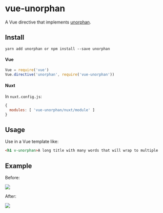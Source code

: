 # vue-unorphan

A Vue directive that implements [unorphan](https://github.com/rstacruz/unorphan).

## Install

`yarn add unorphan or npm install --save unorphan`

#### Vue

```js
Vue = require('vue')
Vue.directive('unorphan', require('vue-unorphan'))
```

#### Nuxt

In `nuxt.config.js`:

```js
{
  modules: [ 'vue-unorphan/nuxt/module' ]
}
```

## Usage

Use in a Vue template like:

```html
<h1 v-unorphan>A long title with many words that will wrap to multiple lines</h1>
```

## Example

Before:

![](http://yo.bkwld.com/2z0v35071m0F/Image%202018-04-30%20at%204.18.46%20PM.png)

After:

![](http://yo.bkwld.com/423M193i352i/Image%202018-04-30%20at%204.27.27%20PM.png)
